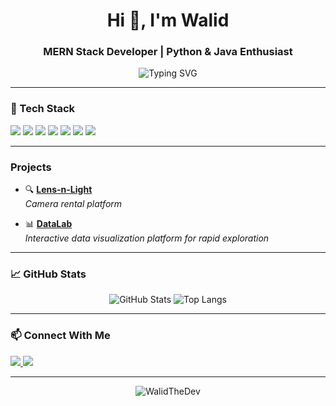 <h1 align="center">Hi 👋, I'm Walid</h1>
<h3 align="center">MERN Stack Developer | Python & Java Enthusiast</h3>

<p align="center">
  <img src="https://readme-typing-svg.herokuapp.com?font=Fira+Code&duration=3000&pause=1000&color=F7F7F7&center=true&vCenter=true&width=435&lines=Passionate+Full-stack+Web+Developer;Always+learning+new+tech;Clean+code+advocate" alt="Typing SVG" />
</p>

---

### 🧰 Tech Stack

<p align="left">
  <img src="https://img.shields.io/badge/MongoDB-4EA94B?style=for-the-badge&logo=mongodb&logoColor=white"/>
  <img src="https://img.shields.io/badge/Express.js-000000?style=for-the-badge&logo=express&logoColor=white"/>
  <img src="https://img.shields.io/badge/React-61DAFB?style=for-the-badge&logo=react&logoColor=black"/>
  <img src="https://img.shields.io/badge/Node.js-339933?style=for-the-badge&logo=node.js&logoColor=white"/>
  <img src="https://img.shields.io/badge/Python-3776AB?style=for-the-badge&logo=python&logoColor=white"/>
  <img src="https://img.shields.io/badge/Java-ED8B00?style=for-the-badge&logo=java&logoColor=white"/>
  <img src="https://img.shields.io/badge/JavaScript-F7DF1E?style=for-the-badge&logo=javascript&logoColor=black"/>
</p>

---

###  Projects

- 🔍 **[Lens-n-Light](https://github.com/WalidTheDev/Lens-n-Light)**  
  *Camera rental platform*

- 📊 **[DataLab](https://github.com/WalidTheDev/DataLab-Frontend)**  
  *Interactive data visualization platform for rapid exploration*

---

### 📈 GitHub Stats

<p align="center">
  <img src="https://github-readme-stats.vercel.app/api?username=WalidTheDev&show_icons=true&theme=radical" alt="GitHub Stats" />
  <img src="https://github-readme-stats.vercel.app/api/top-langs/?username=WalidTheDev&layout=compact&theme=radical" alt="Top Langs" />
</p>

---

### 📫 Connect With Me

<p align="left">
  <a href="https://linkedin.com/in/walidshaikh" target="_blank">
    <img src="https://img.shields.io/badge/LinkedIn-0A66C2?style=for-the-badge&logo=linkedin&logoColor=white"/>
  </a>
  <a href="mailto:walidshaikh@example.com">
    <img src="https://img.shields.io/badge/Email-D14836?style=for-the-badge&logo=gmail&logoColor=white"/>
  </a>
</p>

---

<p align="center">
  <img src="https://komarev.com/ghpvc/?username=WalidTheDev&label=Profile%20views&color=0e75b6&style=flat" alt="WalidTheDev" />
</p>
